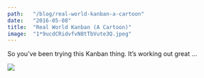 ```yaml
---
path:	"/blog/real-world-kanban-a-cartoon"
date:	"2016-05-08"
title:	"Real World Kanban (A Cartoon)"
image:	"1*9ucdCRidvfvN8tTbVute3Q.jpeg"
---
```


So you’ve been trying this Kanban thing. It’s working out great …

![](/images/1*9ucdCRidvfvN8tTbVute3Q.jpeg)
